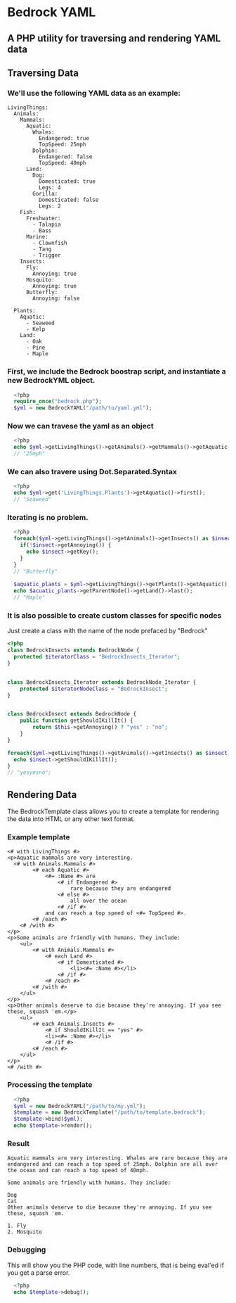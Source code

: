 # Bedrock YAML

## A PHP utility for traversing and rendering YAML data

## Traversing Data

### We'll use the following YAML data as an example:

```
LivingThings:
  Animals:
    Mammals:
      Aquatic:
        Whales:
          Endangered: true
          TopSpeed: 25mph
        Dolphin:
          Endangered: false
          TopSpeed: 40mph
      Land:
        Dog:
          Domesticated: true
          Legs: 4
        Gorilla:
          Domesticated: false
          Legs: 2
    Fish:
      Freshwater:
        - Talapia
        - Bass
      Marine:
        - Clownfish
        - Tang
        - Trigger
    Insects:
      Fly:
        Annoying: true        
      Mosquito:
        Annoying: true
      Butterfly:
        Annoying: false
        
  Plants:
    Aquatic:
      - Seaweed
      - Kelp
    Land:
      - Oak
      - Pine
      - Maple

```
### First, we include the Bedrock boostrap script, and instantiate a new BedrockYML object.
```php
  <?php
  require_once("bedrock.php");
  $yml = new BedrockYAML("/path/to/yaml.yml");
```

### Now we can travese the yaml as an object
```php
  <?php
  echo $yml->getLivingThings()->getAnimals()->getMammals()->getAquatic()->getWhales()->getTopSpeed();
  // "25mph"
```
### We can also travere using Dot.Separated.Syntax
```php
  <?php
  echo $yml->get('LivingThings.Plants')->getAquatic()->first();
  // "Seaweed"
```
### Iterating is no problem.
```php
  <?php
  foreach($yml->getLivingThings()->getAnimals()->getInsects() as $insect) {
    if(!$insect->getAnnoying()) {
      echo $insect->getKey();
    }
  }
  // "Butterfly"
  
  $aquatic_plants = $yml->getLivingThings()->getPlants()->getAquatic();
  echo $acuatic_plants->getParentNode()->getLand()->last();
  // "Maple"
```

### It is also possible to create custom classes for specific nodes
Just create a class with the name of the node prefaced by "Bedrock"

```php
<?php
class BedrockInsects extends BedrockNode {
  protected $iteratorClass = "BedrockInsects_Iterator";
}


class BedrockInsects_Iterator extends BedrockNode_Iterator {
	protected $iteratorNodeClass = "BedrockInsect";
}


class BedrockInsect extends BedrockNode {
	public function getShouldIKillIt() {		
		return $this->getAnnoying() ? "yes" : "no";
	}
}

foreach($yml->getLivingThings()->getAnimals()->getInsects() as $insect) {
  echo $insect->getShouldIKillIt();
}
// "yesyesno";
```

## Rendering Data

The BedrockTemplate class allows you to create a template for rendering the data into HTML or any other text format.

### Example template
```
<# with LivingThings #>
<p>Aquatic mammals are very interesting.
  <# with Animals.Mammals #>
		<# each Aquatic #>
			<#= :Name #> are 
				<# if Endangered #>
					rare because they are endangered
				<# else #>
					all over the ocean
				<# /if #>
			and can reach a top speed of <#= TopSpeed #>.
		<# /each #>
	<# /with #>
</p>
<p>Some animals are friendly with humans. They include:
	<ul>
		<# with Animals.Mammals #>
			<# each Land #>
				<# if Domesticated #>
					<li><#= :Name #></li>
				<# /if #>
			<# /each #>
		<# /with #>
	</ul>
</p>
<p>Other animals deserve to die because they're annoying. If you see these, squash 'em.</p>
	<ul>
		<# each Animals.Insects #>		
			<# if ShouldIKillIt == "yes" #>
			<li><#= :Name #></li>
			<# /if #>
		<# /each #>
	</ul>
</p>
<# /with #>
```
### Processing the template
```php
  <?php
  $yml = new BedrockYAML("/path/to/my.yml");
  $template = new BedrockTemplate("/path/to/template.bedrock");
  $template->bind($yml);
  echo $template->render();
```

### Result
```
Aquatic mammals are very interesting. Whales are rare because they are endangered and can reach a top speed of 25mph. Dolphin are all over the ocean and can reach a top speed of 40mph.

Some animals are friendly with humans. They include:

Dog
Cat
Other animals deserve to die because they're annoying. If you see these, squash 'em.

1. Fly
2. Mosquito
```
### Debugging
This will show you the PHP code, with line numbers, that is being eval'ed if you get a parse error.
```php
  <?php
  echo $template->debug();
```